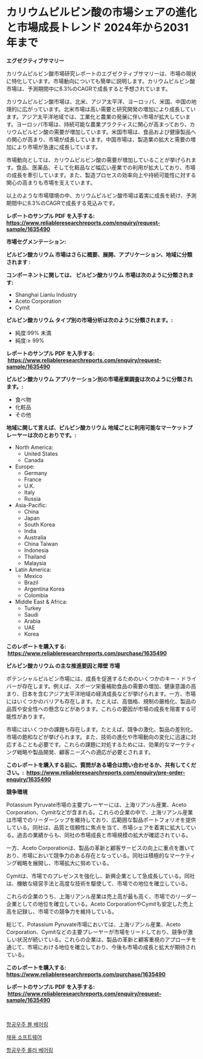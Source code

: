 <p><h1>カリウムピルビン酸の市場シェアの進化と市場成長トレンド 2024年から2031年まで</h1></p><p><strong>エグゼクティブサマリー</strong></p>
<p><p>カリウムピルビン酸市場研究レポートのエグゼクティブサマリーは、市場の現状に特化しています。市場動向についても簡単に説明します。カリウムピルビン酸市場は、予測期間中に8.3%のCAGRで成長すると予想されています。</p><p>カリウムピルビン酸市場は、北米、アジア太平洋、ヨーロッパ、米国、中国の地理的に広がっています。北米市場は高い需要と研究開発の増加により成長しています。アジア太平洋地域では、工業化と農業の発展に伴い市場が拡大しています。ヨーロッパ市場は、持続可能な農業プラクティスに関心が高まっており、カリウムピルビン酸の需要が増加しています。米国市場は、食品および健康製品への関心が高まり、市場が成長しています。中国市場は、製造業の拡大と需要の増加により市場が急速に成長しています。</p><p>市場動向としては、カリウムピルビン酸の需要が増加していることが挙げられます。食品、医薬品、そして化粧品など幅広い産業での利用が拡大しており、市場の成長を牽引しています。また、製造プロセスの効率向上や持続可能性に対する関心の高まりも市場を支えています。</p><p>以上のような市場環境の中、カリウムピルビン酸市場は着実に成長を続け、予測期間中に8.3%のCAGRで成長する見込みです。</p></p>
<p><strong>レポートのサンプル PDF を入手する: <a href="https://www.reliableresearchreports.com/enquiry/request-sample/1635490">https://www.reliableresearchreports.com/enquiry/request-sample/1635490</a></strong></p>
<p><strong>市場セグメンテーション:</strong></p>
<p><strong> ピルビン酸カリウム 市場はさらに概要、展開、アプリケーション、地域に分類されます :</strong></p>
<p><strong>コンポーネントに関しては、 ピルビン酸カリウム 市場は次のように分類されます: &nbsp;</strong></p>
<p><ul><li>Shanghai Lianlu Industry</li><li>Aceto Corporation</li><li>Cymit</li></ul></p>
<p><strong> ピルビン酸カリウム タイプ別の市場分析は次のように分類されます。:</strong></p>
<p><ul><li>純度:99% 未満</li><li>純度:≥ 99%</li></ul></p>
<p><strong>レポートのサンプル PDF を入手する: &nbsp;<a href="https://www.reliableresearchreports.com/enquiry/request-sample/1635490">https://www.reliableresearchreports.com/enquiry/request-sample/1635490</a></strong></p>
<p><strong> ピルビン酸カリウム アプリケーション別の市場産業調査は次のように分類されます。:</strong></p>
<p><ul><li>食べ物</li><li>化粧品</li><li>その他</li></ul></p>
<p><strong>地域に関して言えば、ピルビン酸カリウム 地域ごとに利用可能なマーケットプレーヤーは次のとおりです。:</strong></p>
<p><ul>
    <li>
        North America:
        <ul>
            <li>United States</li>
            <li>Canada</li>
        </ul>
    </li>
    <li>
        Europe:
        <ul>
            <li>Germany</li>
            <li>France</li>
            <li>U.K.</li>
            <li>Italy</li>
            <li>Russia</li>
        </ul>
    </li>
    <li>
        Asia-Pacific:
        <ul>
            <li>China</li>
            <li>Japan</li>
            <li>South Korea</li>
            <li>India</li>
            <li>Australia</li>
            <li>China Taiwan</li>
            <li>Indonesia</li>
            <li>Thailand</li>
            <li>Malaysia</li>
        </ul>
    </li>
    <li>
        Latin America:
        <ul>
            <li>Mexico</li>
            <li>Brazil</li>
            <li>Argentina Korea</li>
            <li>Colombia</li>
        </ul>
    </li>
    <li>
        Middle East & Africa:
        <ul>
            <li>Turkey</li>
            <li>Saudi</li>
            <li>Arabia</li>
            <li>UAE</li>
            <li>Korea</li>
        </ul>
    </li>
    </ul></p>
<p><strong>このレポートを購入する: &nbsp;<a href="https://www.reliableresearchreports.com/purchase/1635490">https://www.reliableresearchreports.com/purchase/1635490</a></strong></p>
<p><strong>ピルビン酸カリウム の主な推進要因と障壁 市場</strong></p>
<p><p>ポテンシャルピルビン市場には、成長を促進するためのいくつかのキー・ドライバーが存在します。例えば、スポーツ栄養補助食品の需要の増加、健康意識の高まり、日本を含むアジア太平洋地域の経済成長などが挙げられます。一方、市場にはいくつかのバリアも存在します。たとえば、高価格、規制の厳格化、製品の品質や安全性への懸念などがあります。これらの要因が市場の成長を阻害する可能性があります。</p><p>市場にはいくつかの課題も存在します。たとえば、競争の激化、製品の差別化、市場の飽和などが挙げられます。また、技術の進化や市場動向の変化に迅速に対応することも必要です。これらの課題に対処するためには、効果的なマーケティング戦略や製品開発、顧客ニーズへの適応が必要とされます。</p></p>
<p><strong>このレポートを購入する前に、質問がある場合は問い合わせるか、共有してください。:&nbsp; <a href="https://www.reliableresearchreports.com/enquiry/pre-order-enquiry/1635490">https://www.reliableresearchreports.com/enquiry/pre-order-enquiry/1635490</a></strong></p>
<p><strong>競争環境</strong></p>
<p><p>Potassium Pyruvate市場の主要プレーヤーには、上海リアンル産業、Aceto Corporation、Cymitなどが含まれる。これらの企業の中で、上海リアンル産業は市場でのリーダーシップを維持しており、広範囲な製品ポートフォリオを提供している。同社は、品質と信頼性に焦点を当て、市場シェアを着実に拡大している。過去の業績からも、同社の市場成長と市場規模の拡大が確認されている。</p><p>一方、Aceto Corporationは、製品の革新と顧客サービスの向上に重点を置いており、市場において競争力のある存在となっている。同社は積極的なマーケティング戦略を展開し、市場拡大に努めている。</p><p>Cymitは、市場でのプレゼンスを強化し、新興企業として急成長している。同社は、機敏な経営手法と高度な技術を駆使して、市場での地位を確立している。</p><p>これらの企業のうち、上海リアンル産業は売上高が最も高く、市場でのリーダー企業としての地位を確立している。Aceto CorporationやCymitも安定した売上高を記録し、市場での競争力を維持している。</p><p>総じて、Potassium Pyruvate市場においては、上海リアンル産業、Aceto Corporation、Cymitなどの主要プレーヤーが市場をリードしており、競争が激しい状況が続いている。これらの企業は、製品の革新と顧客重視のアプローチを通じて、市場における地位を確立しており、今後も市場の成長と拡大が期待されている。</p></p>
<p><strong>このレポートを購入する: &nbsp; <a href="https://www.reliableresearchreports.com/purchase/1635490">https://www.reliableresearchreports.com/purchase/1635490</a></strong></p>
<p><strong>レポートのサンプル PDF を入手する: &nbsp;<a href="https://www.reliableresearchreports.com/enquiry/request-sample/1635490">https://www.reliableresearchreports.com/enquiry/request-sample/1635490</a></strong><strong></strong></p>
<p>&nbsp;</p>
<p><p><a href="https://github.com/Howaoole34545/Market-Research-Report-List-1/blob/main/53505066061.md">항공우주 볼 베어링</a></p><p><a href="https://github.com/vs2869dizt0/Market-Research-Report-List-1/blob/main/61199476060.md">채용 소프트웨어</a></p><p><a href="https://github.com/JackieFauhey9089475/Market-Research-Report-List-1/blob/main/66376936062.md">항공우주 롤러 베어링</a></p></p>